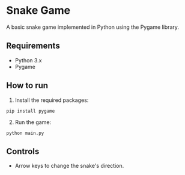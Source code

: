 # Snake Game

A basic snake game implemented in Python using the Pygame library.

## Requirements

- Python 3.x
- Pygame

## How to run

1. Install the required packages:

```
pip install pygame
```

2. Run the game:

```
python main.py
```

## Controls

- Arrow keys to change the snake's direction.
